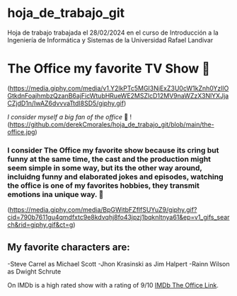 # hoja_de_trabajo_git
 Hoja de trabajo trabajada el 28/02/2024 en el curso de Introducción a la Ingeniería de Informática y Sistemas de la Universidad Rafael Landivar

# The Office my favorite TV Show :luggage:
(https://media.giphy.com/media/v1.Y2lkPTc5MGI3NjExZ3U0cW1kZnh0YzllOGtkdnFoajhmbzQzanB6ajFicWtubHRueWE2MSZlcD12MV9naWZzX3NlYXJjaCZjdD1n/IwAZ6dvvvaTtdI8SD5/giphy.gif)

_I consider myself a big fan of the office_ :star_struck:
!(https://github.com/derekCmorales/hoja_de_trabajo_git/blob/main/the-office.jpg)


### I consider The Office my favorite show because its cring but funny at the same time, the cast and the production might seem simple in some way, but its the other way around, incluidng funny and elaborated jokes and episodes, watching the office is one of my favorites hobbies, they transmit emotions ina unique way. :thought_balloon:

(https://media.giphy.com/media/BpGWitbFZflfSUYuZ9/giphy.gif?cid=790b7611gu4qmdfxtc9e8kdvqhj8fo43jpzj1bqknltnya61&ep=v1_gifs_search&rid=giphy.gif&ct=g)

## My favorite characters are:

-Steve Carrel as Michael Scott
-Jhon Krasinski as Jim Halpert
-Rainn Wilson as Dwight Schrute

On IMDb is a high rated show with a rating of 9/10 [IMDb The Office Link](https://www.imdb.com/title/tt0386676/).
